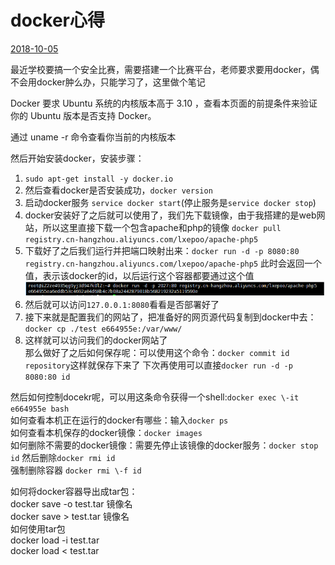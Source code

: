 # docker心得

[2018-10-05]()

最近学校要搞一个安全比赛，需要搭建一个比赛平台，老师要求要用docker，偶不会用docker肿么办，只能学习了，这里做个笔记  

Docker 要求 Ubuntu 系统的内核版本高于 3.10 ，查看本页面的前提条件来验证你的 Ubuntu 版本是否支持 Docker。

通过 uname \-r 命令查看你当前的内核版本

然后开始安装docker，安装步骤：

1.  `sudo apt-get install -y docker.io`
2.  然后查看docker是否安装成功，`docker version`
3.  启动docker服务 `service docker start`\(停止服务是`service docker stop`\)
4.  docker安装好了之后就可以使用了，我们先下载镜像，由于我搭建的是web网站，所以这里直接下载一个包含apache和php的镜像 `docker pull registry.cn-hangzhou.aliyuncs.com/lxepoo/apache-php5`
5.  下载好了之后我们运行并把端口映射出来：`docker run -d -p 8080:80 registry.cn-hangzhou.aliyuncs.com/lxepoo/apache-php5` 此时会返回一个值，表示该docker的id，以后运行这个容器都要通过这个值  
    ![](1.png)
6.  然后就可以访问`127.0.0.1:8080`看看是否部署好了
7.  接下来就是配置我们的网站了，把准备好的网页源代码复制到docker中去：`docker cp ./test e664955e:/var/www/`
8.  这样就可以访问我们的docker网站了  
    那么做好了之后如何保存呢：可以使用这个命令：`docker commit id repository`这样就保存下来了 下次再使用可以直接`docker run -d -p 8080:80 id`

然后如何控制docekr呢，可以用这条命令获得一个shell:`docker exec \-it e664955e bash`  
如何查看本机正在运行的docker有哪些：输入`docker ps`  
如何查看本机保存的docker镜像：`docker images`  
如何删除不需要的docker镜像：需要先停止该镜像的docker服务：`docker stop id` 然后删除`docker rmi id`  
强制删除容器 `docker rmi \-f id`

如何将docker容器导出成tar包：  
docker save \-o test.tar 镜像名  
docker save > test.tar 镜像名  
如何使用tar包  
docker load \-i test.tar  
docker load \< test.tar
